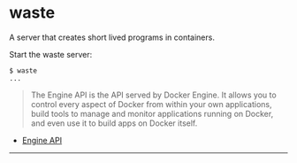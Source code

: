 waste
=====

A server that creates short lived programs in containers.

Start the waste server:

```shell
$ waste
...
```

> The Engine API is the API served by Docker Engine. It allows you to control
every aspect of Docker from within your own applications, build tools to manage
and monitor applications running on Docker, and even use it to build apps on
Docker itself.

* [Engine API](https://docs.docker.com/engine/api/)

----